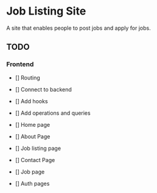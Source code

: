 # Job Listing Site

A site that enables people to post jobs and apply for jobs.

## TODO

### Frontend

- [] Routing
- [] Connect to backend
- [] Add hooks
- [] Add operations and queries

- [] Home page
- [] About Page
- [] Job listing page
- [] Contact Page
- [] Job page
- [] Auth pages
